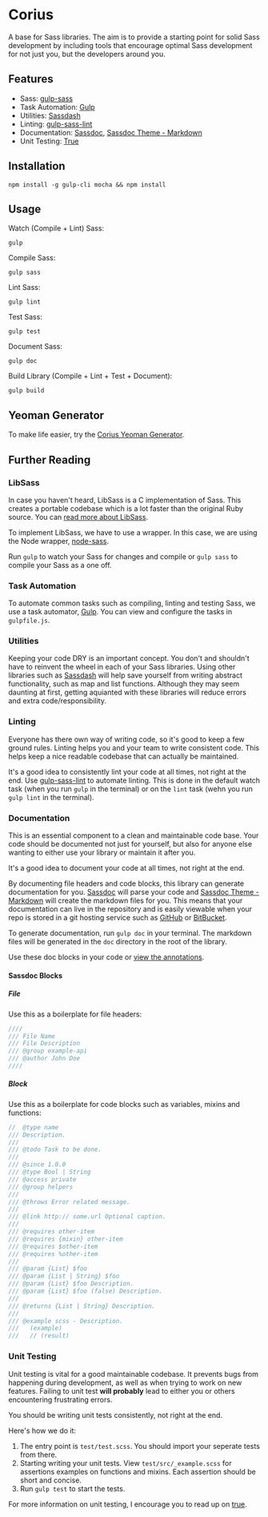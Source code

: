 # Corius

A base for Sass libraries. The aim is to provide a starting point for solid
Sass development by including tools that encourage optimal Sass development for 
not just you, but the developers around you.

## Features

- Sass: [gulp-sass](https://github.com/dlmanning/gulp-sass)
- Task Automation: [Gulp](https://github.com/gulpjs/gulp)
- Utilities: [Sassdash](https://github.com/davidkpiano/sassdash)
- Linting: [gulp-sass-lint](https://github.com/sasstools/gulp-sass-lint)
- Documentation: [Sassdoc](https://github.com/SassDoc/), [Sassdoc Theme - Markdown](https://github.com/ellioseven/sassdoc-theme-markdown) 
- Unit Testing: [True](https://github.com/oddbird/true) 

## Installation

```
npm install -g gulp-cli mocha && npm install
```

## Usage

Watch (Compile + Lint) Sass:

```
gulp
```

Compile Sass:

```
gulp sass
```

Lint Sass:

```
gulp lint
```

Test Sass:

```
gulp test
```

Document Sass:

```
gulp doc
```

Build Library (Compile + Lint + Test + Document):

```
gulp build
```

## Yeoman Generator

To make life easier, try the [Corius Yeoman Generator](https://github.com/ellioseven/generator-sass-corius).

## Further Reading

### LibSass

In case you haven't heard, LibSass is a C implementation of Sass. This creates
a portable codebase which is a lot faster than the original Ruby source. You
can [read more about LibSass](http://sass-lang.com/libsass]).

To implement LibSass, we have to use a wrapper. In this case, we are using the
Node wrapper, [node-sass](https://github.com/sass/node-sass).

Run `gulp` to watch your Sass for changes and compile or `gulp sass` to
compile your Sass as a one off.

### Task Automation

To automate common tasks such as compiling, linting and testing Sass, we use a 
task automator, [Gulp]([gulp-sass](https://github.com/dlmanning/gulp-sass)). You
can view and configure the tasks in `gulpfile.js`.

### Utilities

Keeping your code DRY is an important concept. You don't and shouldn't have to
reinvent the wheel in each of your Sass libraries. Using other libraries such as
[Sassdash](https://github.com/davidkpiano/sassdash) will help save yourself
from writing abstract functionality, such as map and list functions. Although
they may seem daunting at first, getting aquianted with these libraries will
reduce errors and extra code/responsibility.

### Linting

Everyone has there own way of writing code, so it's good to keep a few ground
rules. Linting helps you and your team to write consistent code. This helps
keep a nice readable codebase that can actually be maintained.

It's a good idea to consistently lint your code at all times, not right at
the end. Use [gulp-sass-lint](https://github.com/sasstools/gulp-sass-lint) to
automate linting. This is done in the default watch task (when you run `gulp`
in the terminal) or on the `lint` task (wehn you run `gulp lint` in the terminal). 

### Documentation

This is an essential component to a clean and maintainable code base. Your code
should be documented not just for yourself, but also for anyone else wanting to
either use your library or maintain it after you.

It's a good idea to document your code at all times, not right at the end.

By documenting file headers and code blocks, this library can generate
documentation for you. [Sassdoc](https://github.com/SassDoc/) will parse your
code and [Sassdoc Theme - Markdown](https://github.com/ellioseven/sassdoc-theme-markdown) 
will create the markdown files for you. This means that your documentation
can live in the repository and is easily viewable when your repo is stored in
a git hosting service such as [GitHub](https://github.com/) or [BitBucket](https://bitbucket.org/).

To generate documentation, run `gulp doc` in your terminal. The markdown files
will be generated in the `doc` directory in the root of the library.

Use these doc blocks in your code or [view the annotations](http://sassdoc.com/annotations/).

#### Sassdoc Blocks

##### File

Use this as a boilerplate for file headers:

```scss
////
/// File Name
/// File Description
/// @group example-api
/// @author John Doe
////
```

##### Block

Use this as a boilerplate for code blocks such as variables, mixins and functions:

```scss
//  @type name
/// Description.
///
/// @todo Task to be done.
///
/// @since 1.0.0
/// @type Bool | String
/// @access private
/// @group helpers
///
/// @throws Error related message.
///
/// @link http:// some.url Optional caption.
///
/// @requires other-item
/// @requires {mixin} other-item
/// @requires $other-item
/// @requires %other-item
///
/// @param {List} $foo
/// @param {List | String} $foo
/// @param {List} $foo Description.
/// @param {List} $foo (false) Description.
/// 
/// @returns {List | String} Description.
/// 
/// @example scss - Description.
///   (example)
///   // (result)
```

### Unit Testing

Unit testing is vital for a good maintainable codebase. It prevents bugs from
happening during development, as well as when trying to work on new features.
Failing to unit test **will probably** lead to either you or others encountering
frustrating errors.

You should be writing unit tests consistently, not right at the end.

Here's how we do it:

1. The entry point is `test/test.scss`. You should import your seperate
tests from there.
2. Starting writing your unit tests. View `test/src/_example.scss` for
assertions examples on functions and mixins. Each assertion should be short and
concise.
3. Run `gulp test` to start the tests.

For more information on unit testing, I encourage you to read up on [true](https://github.com/oddbird/true).
